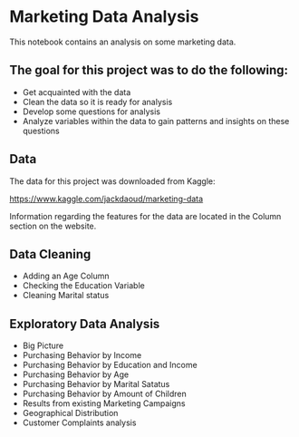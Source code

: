 # Marketing Data Analysis

This notebook contains an analysis on some marketing data. 

## The **goal** for this project was to do the following:

- Get acquainted with the data
- Clean the data so it is ready for analysis
- Develop some questions for analysis
- Analyze variables within the data to gain patterns and insights on these questions


## **Data**

The data for this project was downloaded from Kaggle:

https://www.kaggle.com/jackdaoud/marketing-data

Information regarding the features for the data are located in the Column section on the website.


## **Data Cleaning**

- Adding an Age Column
- Checking the Education Variable
- Cleaning Marital status


## **Exploratory Data Analysis**

- Big Picture
- Purchasing Behavior by Income
- Purchasing Behavior by Education and Income
- Purchasing Behavior by Age
- Purchasing Behavior by Marital Satatus
- Purchasing Behavior by Amount of Children
- Results from existing Marketing Campaigns
- Geographical Distribution
- Customer Complaints analysis

